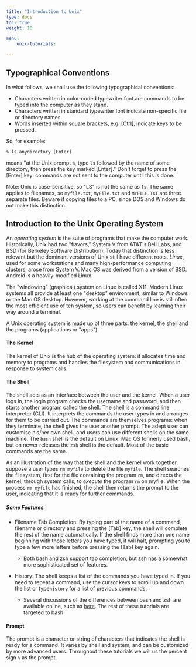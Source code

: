 ```yaml
---
title: "Introduction to Unix"
type: docs
toc: true
weight: 10

menu:
    unix-tutorials:

---
```


## Typographical Conventions

In what follows, we shall use the following typographical conventions:

* Characters written in color-coded typewriter font are commands to be typed into the computer as they stand.
* Characters written in standard typewriter font indicate non-specific file or directory names.
* Words inserted within square brackets, e.g. [Ctrl], indicate keys to be pressed.

So, for example:

```
% ls anydirectory [Enter]
```

means "at the Unix prompt `%`, type `ls` followed by the name of some directory, then press the key marked [Enter]." Don't forget to press the [Enter] key: commands are not sent to the computer until this is done.

Note: Unix is case-sensitive, so "LS" is not the same as `ls`. The same applies to filenames, so `myfile.txt`, `MyFile.txt` and `MYFILE.TXT` are three separate files. Beware if copying files to a PC, since DOS and Windows do not make this distinction.

## Introduction to the Unix Operating System

An _operating system_ is the suite of programs that make the computer work. Historically, Unix had two "flavors," System V from AT&T's Bell Labs, and BSD (for Berkeley Software Distribution).  Today that distinction is less relevant but the dominant versions of Unix still have different roots.  _Linux_, used for some workstations and many high-performance computing clusters, arose from System V.  Mac OS was derived from a version of BSD.  Android is a heavily-modified Linux.

The "windowing" (graphical) system on Linux is called X11.  Modern Linux systems all provide at least one "desktop" environment, similar to Windows or the Mac OS desktop. However, working at the command line is still often the most efficient use of teh system, so users can benefit by learning their way around a terminal.

A Unix operating system is made up of three parts: the kernel, the shell and the programs (applications or "apps").

#### The Kernel
The kernel of Unix is the hub of the operating system: it allocates time and memory to programs and handles the filesystem and communications in response to system calls. 

#### The Shell
The shell acts as an interface between the user and the kernel. When a user logs in, the login program checks the username and password, and then starts another program called the shell. The shell is a command line interpreter (CLI). It interprets the commands the user types in and arranges for them to be carried out. The commands are themselves programs: when they terminate, the shell gives the user another prompt. The adept user can customise his/her own shell, and users can use different shells on the same machine. The `bash` shell is the default on Linux.  Mac OS formerly used bash, but on newer releases the `zsh` shell is the default.  Most of the basic commands are the same.

As an illustration of the way that the shell and the kernel work together, suppose a user types `rm myfile` to delete the file `myfile`. The shell searches the filesystem, first for the file containing the program `rm`, and directs the kernel, through system calls, to _execute_ the program `rm` on myfile. When the process `rm myfile` has finished, the shell then returns the prompt to the user, indicating that it is ready for further commands.

##### Some Features
* Filename Tab Completion: By typing part of the name of a command, filename or directory and pressing the [Tab] key, the shell will complete the rest of the name automatically. If the shell finds more than one name beginning with those letters you have typed, it will halt, prompting you to type a few more letters before pressing the [Tab] key again.

    * Both bash and zsh support tab completion, but zsh has a somewhat more sophisticated set of features.  

* History: The shell keeps a list of the commands you have typed in. If you need to repeat a command, use the cursor keys to scroll up and down the list or type`history` for a list of previous commands.

   * Several discussions of the differences between bash and zsh are available online, such as [here](https://www.fosslinux.com/58416/bash-vs-zsh-differences.htm).  The rest of these tutorials are targeted to bash.

#### Prompt

The prompt is a character or string of characters that indicates the shell is ready for a command.  It varies by shell and system, and can be customized by more advanced users.  Throughout these tutorials we will us the percent sign `%` as  the prompt.
